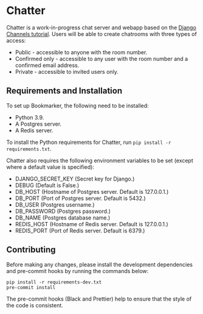 # Chatter

Chatter is a work-in-progress chat server and webapp based on the [Django Channels tutorial](https://channels.readthedocs.io/en/stable/tutorial/index.html). Users will be able to create chatrooms with three types of access:

- Public - accessible to anyone with the room number.
- Confirmed only - accessible to any user with the room number and a confirmed email address.
- Private - accessible to invited users only.

## Requirements and Installation

To set up Bookmarker, the following need to be installed:

- Python 3.9.
- A Postgres server.
- A Redis server.

To install the Python requirements for Chatter, run `pip install -r requirements.txt`.

Chatter also requires the following environment variables to be set (except where a default value is specified):

- DJANGO_SECRET_KEY (Secret key for Django.)
- DEBUG (Default is False.)
- DB_HOST (Hostname of Postgres server. Default is 127.0.0.1.)
- DB_PORT (Port of Postgres server. Default is 5432.)
- DB_USER (Postgres username.)
- DB_PASSWORD (Postgres password.)
- DB_NAME (Postgres database name.)
- REDIS_HOST (Hostname of Redis server. Default is 127.0.0.1.)
- REDIS_PORT (Port of Redis server. Default is 6379.)

## Contributing

Before making any changes, please install the development dependencies and pre-commit hooks by running the commands below:

```
pip install -r requirements-dev.txt
pre-commit install
```

The pre-commit hooks (Black and Prettier) help to ensure that the style of the code is consistent.
